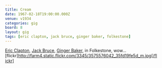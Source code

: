 ```yaml
---
title: Cream
date: 1967-02-18T19:00:00.000Z
venue: v1934
categories: gig
board: 8
layout: gig
tags: [eric clapton, jack bruce, ginger baker, folkestone]
---
```

<a href="/wiki/eric+clapton">Eric Clapton</a>, <a href="/wiki/jack+bruce">Jack Bruce</a>, <a href="/wiki/ginger+baker">Ginger Baker</a>, in Folkestone, wow...
[flickr]http://farm4.static.flickr.com/3345/3575576042_35fd19fe5d_m.jpg[/flickr]